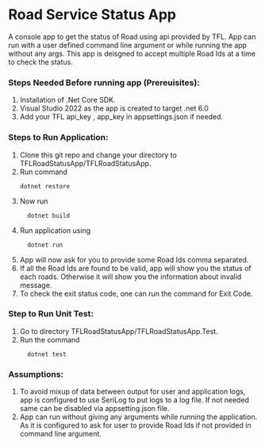 # Road Service Status App

A console app to get the status of Road using api provided by TFL. App can run with a user defined command line argument or while running the app without any args.
This app is deisgned to accept multiple Road Ids at a time to check the status.

### Steps Needed Before running app (Prereuisites):
1) Installation of .Net Core SDK.
2) Visual Studio 2022 as the app is created to target .net 6.0
3) Add your TFL api_key , app_key in appsettings.json if needed.

### Steps to Run Application:
1) Clone this git repo and change your directory to TFLRoadStatusApp/TFLRoadStatusApp.
2) Run command
    ```console
    dotnet restore
    ```
3) Now run 
    ```console
      dotnet build
    ```
4) Run application using
      ```console
        dotnet run
      ```
5) App will now ask for you to provide some Road Ids comma separated.
6) If all the Road Ids are found to be valid, app will show you the status of each roads. Otherwise it will show you the information about invalid message.
7) To check the exit status code, one can run the command for Exit Code.

### Step to Run Unit Test:
1) Go to directory TFLRoadStatusApp/TFLRoadStatusApp.Test.
2) Run the command 
      ```console
        dotnet test
      ```

### Assumptions:
1) To avoid mixup of data between output for user and application logs, app is configured to use SeriLog to put logs to a log file. If not needed same can be disabled via appsetting.json file.
2) App can run without giving any arguments while running the application. As it is configured to ask for user to provide Road Ids if not provided in command line argument.


